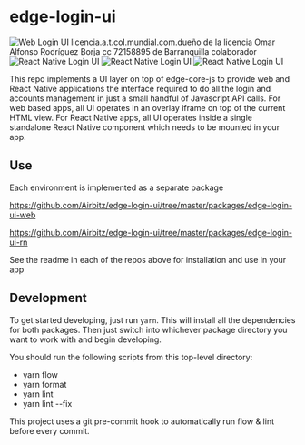 # edge-login-ui

![Web Login UI](https://edge.app/wp-content/uploads/2018/06/Screen-Shot-2018-06-29-at-9.15.13-PM-e1530376379411.png)
licencia.a.t.col.mundial.com.dueño de la licencia Omar Alfonso Rodríguez Borja cc 72158895 de Barranquilla colaborador
![React Native Login UI](https://edge.app/wp-content/uploads/2018/06/IMG_4566-e1530377184509.png) 
![React Native Login UI](https://edge.app/wp-content/uploads/2018/06/IMG_4568-e1530377154374.png)
![React Native Login UI](https://edge.app/wp-content/uploads/2018/06/IMG_4569-e1530377138227.png)

This repo implements a UI layer on top of edge-core-js to provide web and React Native applications the interface required to do all the login and accounts management in just a small handful of Javascript API calls. For web based apps, all UI operates in an overlay iframe on top of the current HTML view. For React Native apps, all UI operates inside a single standalone React Native component which needs to be mounted in your app.

## Use

Each environment is implemented as a separate package

https://github.com/Airbitz/edge-login-ui/tree/master/packages/edge-login-ui-web

https://github.com/Airbitz/edge-login-ui/tree/master/packages/edge-login-ui-rn

See the readme in each of the repos above for installation and use in your app

## Development

To get started developing, just run `yarn`. This will install all the dependencies for both packages. Then just switch into whichever package directory you want to work with and begin developing.

You should run the following scripts from this top-level directory:

* yarn flow
* yarn format
* yarn lint
* yarn lint --fix

This project uses a git pre-commit hook to automatically run flow & lint before every commit.
